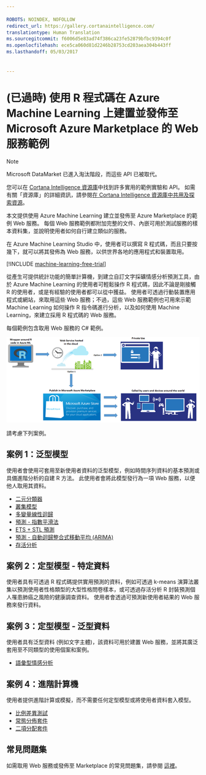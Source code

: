 ```yaml
---

ROBOTS: NOINDEX, NOFOLLOW
redirect_url: https://gallery.cortanaintelligence.com/
translationtype: Human Translation
ms.sourcegitcommit: f6006d5e83ad74f386ca23fe52879bfbc9394c0f
ms.openlocfilehash: ece5ca060d81d2246b28753cd203aea304b443ff
ms.lasthandoff: 05/03/2017


---
```

# <a name="deprecated-web-services-examples-using-r-code-on-azure-machine-learning-and-published-to-microsoft-azure-marketplace"></a>(已過時) 使用 R 程式碼在 Azure Machine Learning 上建置並發佈至 Microsoft Azure Marketplace 的 Web 服務範例

> [!NOTE]
> Microsoft DataMarket 已進入淘汰階段，而這些 API 已被取代。 
> 
> 您可以在 [Cortana Intelligence 資源庫](http://gallery.cortanaintelligence.com)中找到許多實用的範例實驗和 API。 如需有關「資源庫」的詳細資訊，請參閱[在 Cortana Intelligence 資源庫中共用及探索資源](machine-learning-gallery-how-to-use-contribute-publish.md)。

本文提供使用 Azure Machine Learning 建立並發佈至 Azure Marketplace 的範例 Web 服務。 每個 Web 服務範例都附加完整的文件、內嵌可用於測試服務的樣本資料集，並說明使用者如何自行建立類似的服務。 

在 Azure Machine Learning Studio 中，使用者可以撰寫 R 程式碼，而且只要按幾下，就可以將其發佈為 Web 服務，以供世界各地的應用程式和裝置取用。 

[!INCLUDE [machine-learning-free-trial](../../includes/machine-learning-free-trial.md)]

從產生可提供統計功能的簡單計算機，到建立自訂文字採礦情感分析預測工具，由於 Azure Machine Learning 的使用者可輕鬆操作 R 程式碼，因此不論是剛接觸 R 的使用者，或是有經驗的使用者都可以從中獲益。 使用者可透過行動裝置應用程式或網站，來取用這些 Web 服務；不過，這些 Web 服務範例也可用來示範 Machine Learning 如何操作 R 指令碼進行分析，以及如何使用 Machine Learning，來建立採用 R 程式碼的 Web 服務。

每個範例包含取用 Web 服務的 C# 範例。

![Azure Machine Learning 中的 R 程式碼圖表：獨佔使用 R 解決方案，或發佈至 Azure Marketplace。][1]

請考慮下列案例。

## <a name="scenario-1-generic-model"></a>案例 1：泛型模型
使用者會使用可套用至新使用者資料的泛型模型，例如時間序列資料的基本預測或具備進階分析的自建 R 方法。 此使用者會將此模型發行為一項 Web 服務，以便他人取用其資料。

* [二元分類器](machine-learning-r-csharp-binary-classifier.md)
* [叢集模型](machine-learning-r-csharp-cluster-model.md)
* [多變量線性迴歸](machine-learning-r-csharp-multivariate-linear-regression.md)
* [預測 - 指數平滑法](machine-learning-r-csharp-forecasting-exponential-smoothing.md)
* [ETS + STL 預測](machine-learning-r-csharp-retail-demand-forecasting.md)
* [預測 - 自動迴歸整合式移動平均 (ARIMA)](machine-learning-r-csharp-arima.md)
* [存活分析](machine-learning-r-csharp-survival-analysis.md)

## <a name="scenario-2-trained-model--specific-data"></a>案例 2：定型模型 - 特定資料
使用者具有可透過 R 程式碼提供實用預測的資料，例如可透過 k-means 演算法叢集以預測使用者性格類型的大型性格問卷樣本，或可透過存活分析 R 封裝預測個人罹患肺癌之風險的健康調查資料。 使用者會透過可預測新使用者結果的 Web 服務來發行資料。

## <a name="scenario-3-trained-model--generic-data"></a>案例 3：定型模型 - 泛型資料
使用者具有泛型資料 (例如文字主體)，該資料可用於建置 Web 服務，並將其廣泛套用至不同類型的使用個案和案例。

* [語彙型情感分析](machine-learning-r-csharp-lexicon-based-sentiment-analysis.md)

## <a name="scenario-4-advanced-calculator"></a>案例 4：進階計算機
使用者提供進階計算或模擬，而不需要任何定型模型或將使用者資料套入模型。

* [比例差異測試](machine-learning-r-csharp-difference-in-two-proportions.md)
* [常態分佈套件](machine-learning-r-csharp-normal-distribution.md)
* [二項分配套件](machine-learning-r-csharp-binomial-distribution.md)

## <a name="faq"></a>常見問題集
如需取用 Web 服務或發佈至 Marketplace 的常見問題集，請參閱 [這裡](machine-learning-marketplace-faq.md)。

[1]: ./media/machine-learning-r-csharp-web-service-examples/machine-learning-r-code-options-for-using-and-sharing-cloud.png




